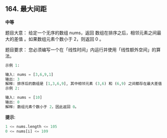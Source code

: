 ## 164. 最大间距
**中等**

题目大意： 给定一个无序的数组 nums，返回 数组在排序之后，相邻元素之间最大的差值 。如果数组元素个数小于 2，则返回 0 。

题目要求： 您必须编写一个在「线性时间」内运行并使用「线性额外空间」的算法。

 
```python
示例 1:

输入: nums = [3,6,9,1]
输出: 3
解释: 排序后的数组是 [1,3,6,9], 其中相邻元素 (3,6) 和 (6,9) 之间都存在最大差值 3。
示例 2:

输入: nums = [10]
输出: 0
解释: 数组元素个数小于 2，因此返回 0。
```

**提示**:
```python
1 <= nums.length <= 105
0 <= nums[i] <= 109
```
